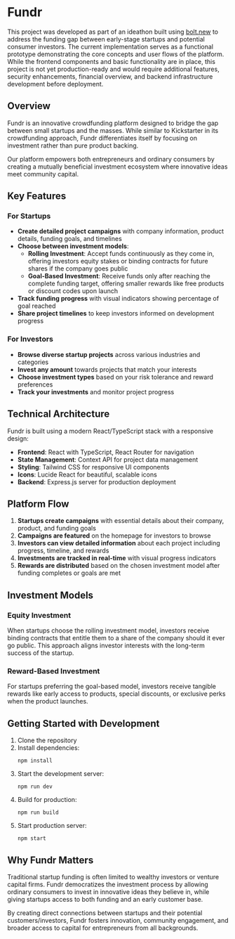 # Fundr

This project was developed as part of an ideathon built using [bolt.new](bolt.new) to address the funding gap between early-stage startups and potential consumer investors. The current implementation serves as a functional prototype demonstrating the core concepts and user flows of the platform. While the frontend components and basic functionality are in place, this project is not yet production-ready and would require additional features, security enhancements, financial overview, and backend infrastructure development before deployment.

## Overview
Fundr is an innovative crowdfunding platform designed to bridge the gap between small startups and the masses. While similar to Kickstarter in its crowdfunding approach, Fundr differentiates itself by focusing on investment rather than pure product backing.

Our platform empowers both entrepreneurs and ordinary consumers by creating a mutually beneficial investment ecosystem where innovative ideas meet community capital.

## Key Features

### For Startups
- **Create detailed project campaigns** with company information, product details, funding goals, and timelines
- **Choose between investment models**:
  - **Rolling Investment**: Accept funds continuously as they come in, offering investors equity stakes or binding contracts for future shares if the company goes public
  - **Goal-Based Investment**: Receive funds only after reaching the complete funding target, offering smaller rewards like free products or discount codes upon launch
- **Track funding progress** with visual indicators showing percentage of goal reached
- **Share project timelines** to keep investors informed on development progress

### For Investors
- **Browse diverse startup projects** across various industries and categories
- **Invest any amount** towards projects that match your interests
- **Choose investment types** based on your risk tolerance and reward preferences
- **Track your investments** and monitor project progress

## Technical Architecture

Fundr is built using a modern React/TypeScript stack with a responsive design:

- **Frontend**: React with TypeScript, React Router for navigation
- **State Management**: Context API for project data management
- **Styling**: Tailwind CSS for responsive UI components
- **Icons**: Lucide React for beautiful, scalable icons
- **Backend**: Express.js server for production deployment

## Platform Flow

1. **Startups create campaigns** with essential details about their company, product, and funding goals
2. **Campaigns are featured** on the homepage for investors to browse
3. **Investors can view detailed information** about each project including progress, timeline, and rewards
4. **Investments are tracked in real-time** with visual progress indicators
5. **Rewards are distributed** based on the chosen investment model after funding completes or goals are met

## Investment Models

### Equity Investment
When startups choose the rolling investment model, investors receive binding contracts that entitle them to a share of the company should it ever go public. This approach aligns investor interests with the long-term success of the startup.

### Reward-Based Investment
For startups preferring the goal-based model, investors receive tangible rewards like early access to products, special discounts, or exclusive perks when the product launches.

## Getting Started with Development

1. Clone the repository
2. Install dependencies:
   ```
   npm install
   ```
3. Start the development server:
   ```
   npm run dev
   ```
4. Build for production:
   ```
   npm run build
   ```
5. Start production server:
   ```
   npm start
   ```

## Why Fundr Matters

Traditional startup funding is often limited to wealthy investors or venture capital firms. Fundr democratizes the investment process by allowing ordinary consumers to invest in innovative ideas they believe in, while giving startups access to both funding and an early customer base.

By creating direct connections between startups and their potential customers/investors, Fundr fosters innovation, community engagement, and broader access to capital for entrepreneurs from all backgrounds.
